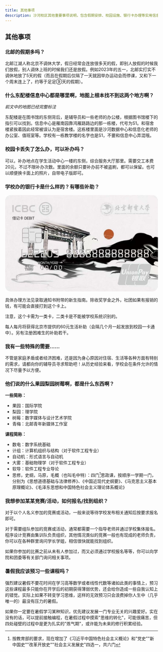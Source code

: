 ```yaml
---
title: 其他事项
description: 沙河校区其他重要事项说明，包含假期安排、校园设施、银行卡办理等实用信息。
---
```


## 其他事项

### 北邮的假期多吗？

北邮江湖人称北京不调休大学，假日经常会连放很多天的假，即别人放假的时候我们放假，别人调休上班的时候我们还是放假。例如2023年的五一，北邮实打实不调休地放了5天的假（而且在假期后仅隔了一天就因举办运动会而停课，又和下一个周末连上了，约等于足足⑨天的假期）。

### 什么东配楼信息中心都是哪里啊，地图上根本找不到这两个地方啊？

*前文中的地图已经完整标注*

东配楼是在图书馆的东侧背后，是辅导员和一些老师的办公楼，根据图书馆楼下的指引可以找到。信息中心是雁南园靠鸿雁路路边的那一栋楼，代号为S1。和宿舍楼紧挨着因此经常被误认为是宿舍楼。这栋楼里面是沙河数据中心和信息化老师的办公室、值班室等。学校有一栋教学楼的名字也是S1，不要和信息中心弄混哦。

### 校园卡丢失了怎么办，可以补办吗？

可以，补办地点在学生活动中心一楼的东侧，综合服务大厅那里。需要交工本费20元，不过不限补办次数。里面的余额只要补办前不被盗刷，都可以保留。也可以顺便换卡面上的照片，自带电子版即可。

### 学校办的银行卡是什么样的？有哪些补助？

![银行卡样式](../../../assets/card.jpg)

具体办理方法见录取通知书附带的新生指南。除收奖学金之外，社团如果有报销的钱，有可能会直接打到这个卡上。

注意，这个卡需为一类卡，二类卡是不能被学校系统识别的。

每人每月将获得北京市提供的60元生活补助（会隔几个月一起发放到校园一卡通中）。另有注册困难生的补助若干。

### 我有一些特殊的需要……

不管是家庭矛盾或者经济困难，还是因为身心原因对住宿、生活等各种方面有特别的需求，请都向你的辅导员寻求帮助吧！从历史经验来看，学校会在条件允许的情况下尽量予以方便。

### 他们说的什么果园梨园树莓啊，都是什么东西啊？

**一些简称：**
- 果园：国际学院
- 梨园：理学院
- 树莓：数字媒体与设计艺术学院
- 青梅：北邮青年新媒体工作室

**课程简称：**
- 数电：数字系统基础
- 计组：计算机组织与结构（对于软件工程专业）
- 自动机：形式语言与自动机
- 大雾：基础物理学（对于软件工程专业）
- 软导：软件工程专业导论
- 思修，史纲，马原，毛概（也叫毛中特）：四门[^1]思政课，按顺序一学期一门，分别为《思想道德基础与法律修养》、《中国近现代史纲要》、《马克思主义基本原理概论》、《毛泽东思想和中国特色社会主义理论体系概论》

[^1]: 按教育部的要求，现在增加了《习近平中国特色社会主义概论》和"党史""新中国史""改革开放史""社会主义发展史"四选一，共六门

### 我想参加某某竞赛/活动，如何报名/找到组织？

对于以个人名义参加的竞赛或活动，一般来说等待学校发布相关通知后按要求报名即可。

对于需要组队参加的竞赛或活动，通常都需要一个指导老师并通过学校集体报名。程序设计竞赛由集训队负责组织，其他情况类似的竞赛一般也有现成的老师负责，你可以在各种群里询问学长学姐，相信很快就能找到组织。

如果你参加的比赛之前从未有人参加过，而又必须通过学校报名等等，你可以向学院和团委等有关部门询问相关事项。

### 暑假我应该预习一些课程吗？

强烈建议暑假不要花时间在学习高等数学或者线性代数等诸如此类的事情上，预习这些课程最多只能你在开学后的初期获得薄弱优势，还会给你造成一些自我认知上的错觉。实际上如果不转变学习思维，这样的无效预习只会浪费掉你人生中（几乎唯一的）最没有压力的暑假。

如果你一定要在暑假学习某种知识，优先建议发展一门专业无关的兴趣爱好。实在没有的话，可以提前接触编程，在暑假过程中摸索"思维的转化"，可能很痛苦，但四处碰壁的过程中是更为扎实的"炼气期"，或许能为未来的修行积累经验。
